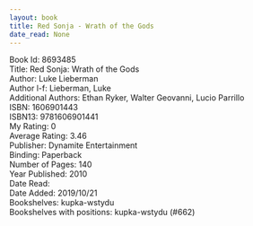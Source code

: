 ```yaml
---
layout: book
title: Red Sonja - Wrath of the Gods
date_read: None
---
```


Book Id: 8693485<br />
Title: Red Sonja: Wrath of the Gods<br />
Author: Luke Lieberman<br />
Author l-f: Lieberman, Luke<br />
Additional Authors: Ethan Ryker, Walter Geovanni, Lucio Parrillo<br />
ISBN: 1606901443<br />
ISBN13: 9781606901441<br />
My Rating: 0<br />
Average Rating: 3.46<br />
Publisher: Dynamite Entertainment<br />
Binding: Paperback<br />
Number of Pages: 140<br />
Year Published: 2010<br />
Date Read: <br />
Date Added: 2019/10/21<br />
Bookshelves: kupka-wstydu<br />
Bookshelves with positions: kupka-wstydu (#662)<br />

